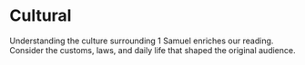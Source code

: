 # Cultural

Understanding the culture surrounding 1 Samuel enriches our reading. Consider the customs, laws, and daily life that shaped the original audience.

